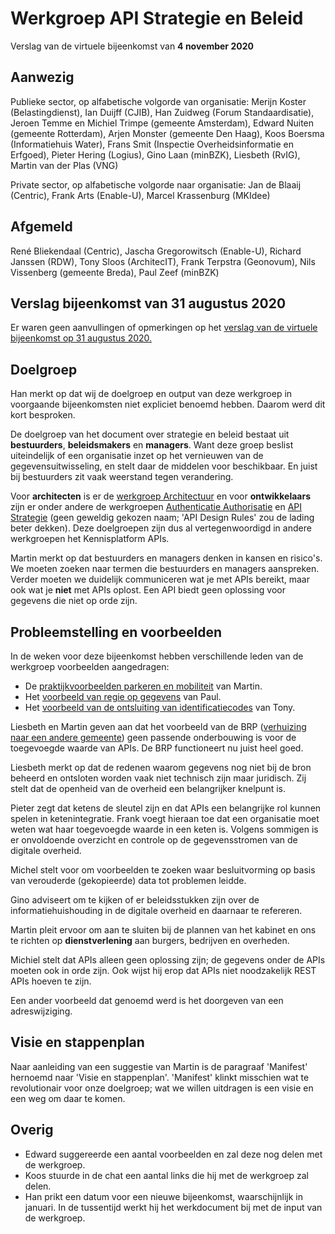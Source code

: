 # Werkgroep API Strategie en Beleid
Verslag van de virtuele bijeenkomst van **4 november 2020**

## Aanwezig

Publieke sector, op alfabetische volgorde van organisatie:
Merijn Koster (Belastingdienst), Ian Duijff (CJIB), Han Zuidweg (Forum Standaardisatie), Jeroen Temme en Michiel Trimpe (gemeente Amsterdam), Edward Nuiten (gemeente Rotterdam), Arjen Monster (gemeente Den Haag), Koos Boersma (Informatiehuis Water), Frans Smit (Inspectie Overheidsinformatie en Erfgoed), Pieter Hering (Logius), Gino Laan (minBZK), Liesbeth (RvIG), Martin van der Plas (VNG)

Private sector, op alfabetische volgorde naar organisatie:
Jan de Blaaij (Centric), Frank Arts (Enable-U), Marcel Krassenburg (MKIdee)

## Afgemeld
René Bliekendaal (Centric), Jascha Gregorowitsch (Enable-U), Richard Janssen (RDW), Tony Sloos (ArchitecIT), Frank Terpstra (Geonovum), Nils Vissenberg (gemeente Breda), Paul Zeef (minBZK)

## Verslag bijeenkomst van 31 augustus 2020
Er waren geen aanvullingen of opmerkingen op het [verslag van de virtuele bijeenkomst op 31 augustus 2020.](https://github.com/Geonovum/KP-APIs/blob/master/Werkgroep%20Strategie%20en%20Beleid/Verslagen/Verslag%2020200831%20WG%20Strategie%20en%20Beleid.md) 

## Doelgroep
Han merkt op dat wij de doelgroep en output van deze werkgroep in voorgaande bijeenkomsten niet expliciet benoemd hebben. Daarom werd dit kort besproken.

De doelgroep van het document over strategie en beleid bestaat uit **bestuurders**, **beleidsmakers** en **managers**. Want deze groep beslist uiteindelijk of een organisatie inzet op het vernieuwen van de gegevensuitwisseling, en stelt daar de middelen voor beschikbaar. En juist bij bestuurders zit vaak weerstand tegen verandering.

Voor **architecten** is er de [werkgroep Architectuur](https://github.com/Geonovum/KP-APIs/tree/master/Werkgroep%20Architectuur) en voor **ontwikkelaars** zijn er onder andere de werkgroepen [Authenticatie Authorisatie](https://github.com/Geonovum/KP-APIs/tree/master/Werkgroep%20Authenticatie%20Autorisatie) en [API Strategie](https://github.com/Geonovum/KP-APIs/tree/master/Werkgroep%20API%20strategie) (geen geweldig gekozen naam; 'API Design Rules' zou de lading beter dekken). Deze doelgroepen zijn dus al vertegenwoordigd in andere werkgroepen het Kennisplatform APIs.

Martin merkt op dat bestuurders en managers denken in kansen en risico's. We moeten zoeken naar termen die bestuurders en managers aanspreken. Verder moeten we duidelijk communiceren wat je met APIs bereikt, maar ook wat je **niet** met APIs oplost. Een API biedt geen oplossing voor gegevens die niet op orde zijn.

## Probleemstelling en voorbeelden
In de weken voor deze bijeenkomst hebben verschillende leden van de werkgroep voorbeelden aangedragen: 

 - De [praktijkvoorbeelden parkeren en mobiliteit](https://github.com/Geonovum/KP-APIs/issues/233) van Martin.
- Het [voorbeeld van regie op gegevens](https://github.com/Geonovum/KP-APIs/blob/master/Werkgroep%20API%20strategie%20en%20beleid/Werkversie/strategie-en-beleid-v0.md#voorbeeld-regie-op-gegevens) van Paul.
- Het [voorbeeld van de ontsluiting van identificatiecodes](https://github.com/Geonovum/KP-APIs/issues/242) van Tony.

Liesbeth en Martin geven aan dat het voorbeeld van de BRP ([verhuizing naar een andere gemeente](https://github.com/Geonovum/KP-APIs/blob/master/Werkgroep%20API%20strategie%20en%20beleid/Werkversie/strategie-en-beleid-v0.md#voorbeeld-verhuizing-naar-een-andere-gemeente)) geen passende onderbouwing is voor de toegevoegde waarde van APIs. De BRP functioneert nu juist heel goed. 

Liesbeth merkt op dat de redenen waarom gegevens nog niet bij de bron beheerd en ontsloten worden vaak niet technisch zijn maar juridisch. Zij stelt dat de openheid van de overheid een belangrijker knelpunt is.

Pieter zegt dat ketens de sleutel zijn en dat APIs een belangrijke rol kunnen spelen in ketenintegratie. Frank voegt hieraan toe dat een organisatie moet weten wat haar toegevoegde waarde in een keten is. Volgens sommigen is er onvoldoende overzicht en controle op de gegevensstromen van de digitale overheid.

Michel stelt voor om voorbeelden te zoeken waar besluitvorming op basis van verouderde (gekopieerde) data tot problemen leidde.

Gino adviseert om te kijken of er beleidsstukken zijn over de informatiehuishouding in de digitale overheid en daarnaar te refereren.

Martin pleit ervoor om aan te sluiten bij de plannen van het kabinet en ons te richten op **dienstverlening** aan burgers, bedrijven en overheden.

Michiel stelt dat APIs alleen geen oplossing zijn; de gegevens onder de APIs moeten ook in orde zijn. Ook wijst hij erop dat APIs niet noodzakelijk REST APIs hoeven te zijn.

Een ander voorbeeld dat genoemd werd is het doorgeven van een adreswijziging.

## Visie en stappenplan

Naar aanleiding van een suggestie van Martin is de paragraaf 'Manifest' hernoemd naar 'Visie en stappenplan'. 'Manifest' klinkt misschien wat te revolutionair voor onze doelgroep; wat we willen uitdragen is een visie en een weg om daar te komen.

## Overig
- Edward suggereerde een aantal voorbeelden en zal deze nog delen met de werkgroep.
- Koos stuurde in de chat een aantal links die hij met de werkgroep zal delen.
- Han prikt een datum voor een nieuwe bijeenkomst, waarschijnlijk in januari. In de tussentijd werkt hij het werkdocument bij met de input van de werkgroep.
